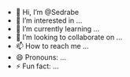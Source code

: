 - 👋 Hi, I’m @Sedrabe
- 👀 I’m interested in ...
- 🌱 I’m currently learning ...
- 💞️ I’m looking to collaborate on ...
- 📫 How to reach me ...
- 😄 Pronouns: ...
- ⚡ Fun fact: ...

<!---
Sedrabe/Sedrabe is a ✨ special ✨ repository because its `README.md` (this file) appears on your GitHub profile.
You can click the Preview link to take a look at your changes.
--->
